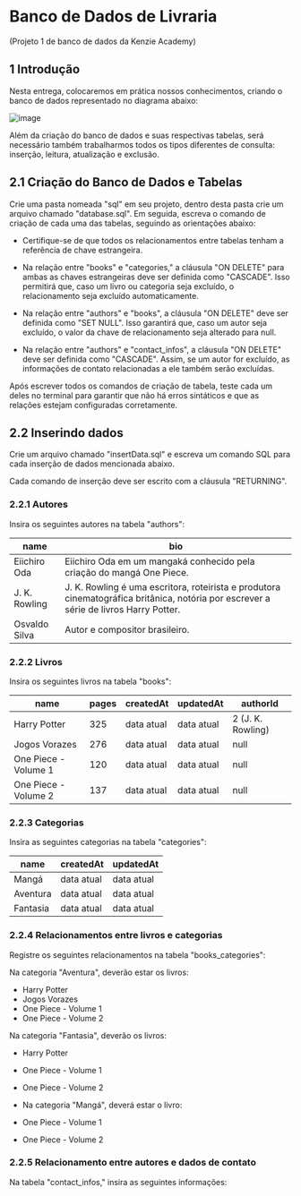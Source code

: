 # Banco de Dados de Livraria
(Projeto 1 de banco de dados da Kenzie Academy)

## 1 Introdução

Nesta entrega, colocaremos em prática nossos conhecimentos, criando o banco de dados representado no diagrama abaixo:

![image](https://github.com/user-attachments/assets/61e6be36-3201-435a-9e59-bf9cc8e8c40b)

Além da criação do banco de dados e suas respectivas tabelas, será necessário também trabalharmos todos os tipos diferentes de consulta: inserção, leitura, atualização e exclusão.

## 2.1 Criação do Banco de Dados e Tabelas
Crie uma pasta nomeada "sql" em seu projeto, dentro desta pasta crie um arquivo chamado "database.sql". Em seguida, escreva o comando de criação de cada uma das tabelas, seguindo as orientações abaixo:

- Certifique-se de que todos os relacionamentos entre tabelas tenham a referência de chave estrangeira.

- Na relação entre "books" e "categories," a cláusula "ON DELETE" para ambas as chaves estrangeiras deve ser definida como "CASCADE". Isso permitirá que, caso um livro ou categoria seja excluído, o relacionamento seja excluído automaticamente.
  
- Na relação entre "authors" e "books", a cláusula "ON DELETE" deve ser definida como "SET NULL". Isso garantirá que, caso um autor seja excluído, o valor da chave de relacionamento seja alterado para null.

- Na relação entre "authors" e "contact_infos", a cláusula "ON DELETE" deve ser definida como "CASCADE". Assim, se um autor for excluído, as informações de contato relacionadas a ele também serão excluídas.
  
Após escrever todos os comandos de criação de tabela, teste cada um deles no terminal para garantir que não há erros sintáticos e que as relações estejam configuradas corretamente.

## 2.2 Inserindo dados

Crie um arquivo chamado "insertData.sql" e escreva um comando SQL para cada inserção de dados mencionada abaixo.

Cada comando de inserção deve ser escrito com a cláusula "RETURNING".
### 2.2.1 Autores

Insira os seguintes autores na tabela "authors":

| name  | bio    |
|------|---------|
| Eiichiro Oda | Eiichiro Oda em um mangaká conhecido pela criação do mangá One Piece.|
| J. K. Rowling | J. K. Rowling é uma escritora, roteirista e produtora cinematográfica britânica, notória por escrever a série de livros Harry Potter.  |
| Osvaldo Silva | Autor e compositor brasileiro. |

### 2.2.2 Livros
Insira os seguintes livros na tabela "books":

| name | pages | createdAt | updatedAt | authorId |
|------|-------|-----------|-----------|----------|
| Harry Potter| 325 | data atual | data atual | 2 (J. K. Rowling) |
| Jogos Vorazes | 276 | data atual | data atual | null |
| One Piece - Volume 1 | 120 | data atual | data atual | null |
| One Piece - Volume 2 | 137 | data atual | data atual | null |

### 2.2.3 Categorias

Insira as seguintes categorias na tabela "categories":

| name | createdAt | updatedAt |
|------|-----------|-----------|
| Mangá |data atual|data atual|
| Aventura |data atual|data atual|
| Fantasia |data atual|data atual|

### 2.2.4 Relacionamentos entre livros e categorias

Registre os seguintes relacionamentos na tabela "books_categories":

Na categoria "Aventura", deverão estar os livros:
- Harry Potter
- Jogos Vorazes
- One Piece - Volume 1
- One Piece - Volume 2

Na categoria "Fantasia", deverão os livros:

- Harry Potter
- One Piece - Volume 1
- One Piece - Volume 2
- Na categoria "Mangá", deverá estar o livro:

- One Piece - Volume 1
- One Piece - Volume 2

### 2.2.5 Relacionamento entre autores e dados de contato

Na tabela "contact_infos," insira as seguintes informações:

